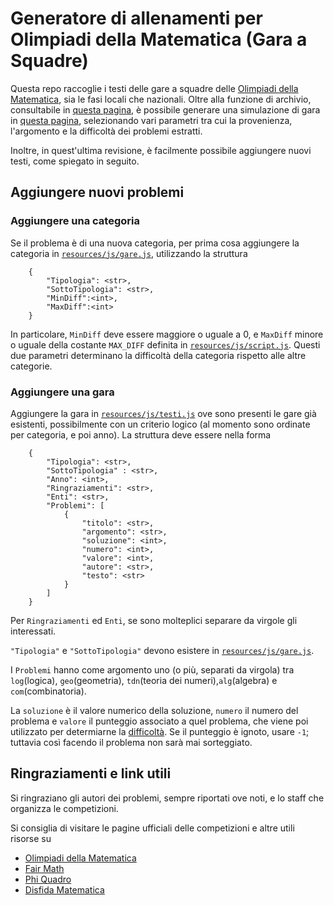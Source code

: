 # Generatore di allenamenti per Olimpiadi della Matematica (Gara a Squadre)
Questa repo raccoglie i testi delle gare a squadre delle [Olimpiadi della Matematica](http://olimpiadi.dm.unibo.it/), sia le fasi locali che nazionali. Oltre alla funzione di archivio, consultabile in [questa pagina](Testi.md), è possibile generare una simulazione di gara in [questa pagina](https://zetornio.github.io/), selezionando vari parametri tra cui la provenienza, l'argomento e la difficoltà dei problemi estratti.

Inoltre, in quest'ultima revisione, è facilmente possibile aggiungere nuovi testi, come spiegato in seguito.
## Aggiungere nuovi problemi
### Aggiungere una categoria
Se il problema è di una nuova categoria, per prima cosa aggiungere la categoria in [```resources/js/gare.js```](resources/js/gare.js), utilizzando la struttura
```
    {
        "Tipologia": <str>,
        "SottoTipologia": <str>,
        "MinDiff":<int>,
        "MaxDiff":<int>
    }
```
In particolare, ```MinDiff``` deve essere maggiore o uguale a 0, e ```MaxDiff``` minore o uguale della costante ```MAX_DIFF``` definita in [```resources/js/script.js```](resources/js/script.js). Questi due parametri determinano la difficoltà della categoria rispetto alle altre categorie.
### Aggiungere una gara
Aggiungere la gara in [```resources/js/testi.js```](resources/js/testi.js) ove sono presenti le gare già esistenti, possibilmente con un criterio logico (al momento sono ordinate per categoria, e poi anno). La struttura deve essere nella forma
```
    {
        "Tipologia": <str>,
        "SottoTipologia" : <str>,
        "Anno": <int>,
        "Ringraziamenti": <str>,
        "Enti": <str>,
        "Problemi": [
            {
                "titolo": <str>,
                "argomento": <str>,
                "soluzione": <int>,
                "numero": <int>,
                "valore": <int>,
                "autore": <str>,
                "testo": <str>
            }
        ]
    }
```
Per ```Ringraziamenti``` ed ```Enti```, se sono molteplici separare da virgole gli interessati. 

```"Tipologia"``` e ```"SottoTipologia"``` devono esistere in [```resources/js/gare.js```](resources/js/gare.js).

I ```Problemi``` hanno come argomento uno (o più, separati da virgola) tra ```log```(logica), ```geo```(geometria), ```tdn```(teoria dei numeri),```alg```(algebra) e ```com```(combinatoria).

La ```soluzione``` è il valore numerico della soluzione, ```numero``` il numero del problema e ```valore``` il punteggio associato a quel problema, che viene poi utilizzato per determiarne la [difficoltà](Difficoltà.md). Se il punteggio è ignoto, usare ```-1```; tuttavia così facendo il problema non sarà mai sorteggiato.


## Ringraziamenti e link utili
Si ringraziano gli autori dei problemi, sempre riportati ove noti, e lo staff che organizza le competizioni. 

Si consiglia di visitare le pagine ufficiali delle competizioni e altre utili risorse su
+ [Olimpiadi della Matematica](http://olimpiadi.dm.unibo.it/)
+ [Fair Math](https://www.fairmath.it/)
+ [Phi Quadro](https://www.phiquadro.it/)
+ [Disfida Matematica](https://www.disfida.it/)